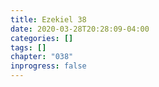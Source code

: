```yaml
---
title: Ezekiel 38
date: 2020-03-28T20:28:09-04:00
categories: []
tags: []
chapter: "038"
inprogress: false
---
```


